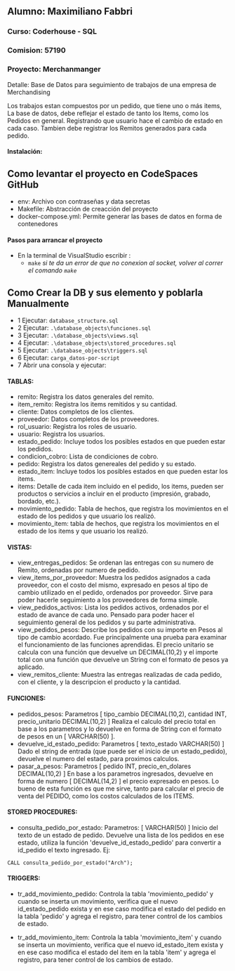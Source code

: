 ## Alumno: Maximiliano Fabbri

### Curso: Coderhouse - SQL

### Comision: 57190

### Proyecto: Merchanmanger

Detalle: Base de Datos para seguimiento de trabajos de una empresa de Merchandising

Los trabajos estan compuestos por un pedido, que tiene uno o más items, La base de datos, debe reflejar el estado de tanto los Items, como los Pedidos en general.
Registrando que usuario hace el cambio de estado en cada caso.
Tambien debe registrar los Remitos generados para cada pedido.

#### Instalación:
## Como levantar el proyecto en CodeSpaces GitHub
* env: Archivo con contraseñas y data secretas
* Makefile: Abstracción de creacción del proyecto
* docker-compose.yml: Permite generar las bases de datos en forma de contenedores

#### Pasos para arrancar el proyecto

* En la terminal de VisualStudio escribir :
    - `make` _si te da un error de que no conexion al socket, volver al correr el comando `make`_
   
## Como Crear la DB y sus elemento y poblarla Manualmente

- 1 Ejecutar: `database_structure.sql`
- 2 Ejecutar: `.\database_objects\funciones.sql`
- 3 Ejecutar: `.\database_objects\views.sql`
- 4 Ejecutar: `.\database_objects\stored_procedures.sql`
- 5 Ejecutar: `.\database_objects\triggers.sql`
- 6 Ejecutar: `carga_datos-por-script`
- 7 Abrir una consola y ejecutar:

#### TABLAS:
- remito: Registra los datos generales del remito.
- item_remito: Registra los items remitidos y su cantidad.
- cliente: Datos completos de los clientes.
- proveedor: Datos completos de los proveedores.
- rol_usuario: Registra los roles de usuario.
- usuario: Registra los usuarios.
- estado_pedido: Incluye todos los posibles estados en que pueden estar los pedidos.
- condicion_cobro: Lista de condiciones de cobro.
- pedido: Registra los datos genereales del pedido y su estado.
- estado_item: Incluye todos los posibles estados en que pueden estar los items.
- items: Detalle de cada item incluido en el pedido, los items, pueden ser productos o servicios a incluir en el producto (impresión, grabado, bordado, etc.).
- movimiento_pedido: Tabla de hechos, que registra los movimientos en el estado de los pedidos y que usuario los realizó.
- movimiento_item: tabla de hechos, que registra los movimientos en el estado de los items y que usuario los realizó.

#### VISTAS:
- view_entregas_pedidos: Se ordenan las entregas con su numero de Remito, ordenadas por numero de pedido.
- view_items_por_proveedor: Muestra los pedidos asignados a cada proveedor, con el costo del mismo, expresado en pesos al tipo de cambio utilizado en el pedido, ordenados por proveedor. Sirve para poder hacerle seguimiento a los proveedores de forma simple.
- view_pedidos_activos: Lista los pedidos activos, ordenados por el estado de avance de cada uno. Pensado para poder hacer el seguimiento general de los pedidos y su parte administrativa.
- view_pedidos_pesos: Describe los pedidos con su importe en Pesos al tipo de cambio acordado. Fue principalmente una prueba para examinar el funcionamiento de las funciones aprendidas. El precio unitario se calcula con una función que devuelve un DECIMAL(10,2) y el importe total con una función que devuelve un String con el formato de pesos ya aplicado.
- view_remitos_cliente: Muestra las entregas realizadas de cada pedido, con el cliente, y la descripcion el producto y la cantidad.

#### FUNCIONES:
- pedidos_pesos:
    Parametros [ tipo_cambio DECIMAL(10,2), cantidad INT, precio_unitario DECIMAL(10,2) ]
    Realiza el calculo del precio total en base a los parametros y lo devuelve en forma de String con el formato de pesos en un [ VARCHAR(50) ].
- devuelve_id_estado_pedido:
    Parametros [ texto_estado VARCHAR(50) ]
    Dado el string de entrada (que puede ser el inicio de un estado_pedido), devuelve el numero del estado, para proximos calculos.
- pasar_a_pesos:
    Parametros [ pedido INT,  precio_en_dolares DECIMAL(10,2) ]
    En base a los parametros ingresados, devuelve en forma de numero [ DECIMAL(14,2) ] el precio expresado en pesos. Lo bueno de esta función es que me sirve, tanto para calcular el precio de venta del PEDIDO, como los costos calculados de los ITEMS. 

#### STORED PROCEDURES:
- consulta_pedido_por_estado:
    Parametros: [ VARCHAR(50) ] Inicio del texto de un estado de pedido.
    Devuelve una lista de los pedidos en ese estado, utiliza la función 'devuelve_id_estado_pedido' para convertir a id_pedido el texto ingresado.
Ej:  
```
CALL consulta_pedido_por_estado("Arch");
```

#### TRIGGERS:
- tr_add_movimiento_pedido:
  Controla la tabla 'movimiento_pedido' y cuando se inserta un movimiento, verifica que el nuevo id_estado_pedido exista y en ese caso modifica el estado del pedido en la tabla 'pedido' y agrega el registro, para tener control de los cambios de estado.

- tr_add_movimiento_item:
  Controla la tabla 'movimiento_item' y cuando se inserta un movimiento, verifica que el nuevo id_estado_item exista y en ese caso modifica el estado del item en la tabla 'item' y agrega el registro, para tener control de los cambios de estado.




